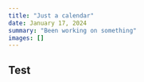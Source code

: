 ```yaml
---
title: "Just a calendar"
date: January 17, 2024
summary: "Been working on something" 
images: []
---
```


<h2>Test</h2>

